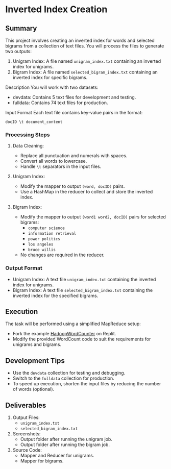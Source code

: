 # Inverted Index Creation

## Summary
This project involves creating an inverted index for words and selected bigrams from a collection of text files. You will process the files to generate two outputs:

1. Unigram Index: A file named `unigram_index.txt` containing an inverted index for unigrams.
2. Bigram Index: A file named `selected_bigram_index.txt` containing an inverted index for specific bigrams.

Description
You will work with two datasets:

- devdata: Contains 5 text files for development and testing.
- fulldata: Contains 74 text files for production.

Input Format
Each text file contains key-value pairs in the format:
```
docID \t document_content
```

### Processing Steps
1. Data Cleaning:
   - Replace all punctuation and numerals with spaces.
   - Convert all words to lowercase.
   - Handle `\t` separators in the input files.

2. Unigram Index:
   - Modify the mapper to output `(word, docID)` pairs.
   - Use a HashMap in the reducer to collect and store the inverted index.

3. Bigram Index:
   - Modify the mapper to output `(word1 word2, docID)` pairs for selected bigrams:
     - `computer science`
     - `information retrieval`
     - `power politics`
     - `los angeles`
     - `bruce willis`
   - No changes are required in the reducer.

### Output Format
- Unigram Index: A text file `unigram_index.txt` containing the inverted index for unigrams.
- Bigram Index: A text file `selected_bigram_index.txt` containing the inverted index for the specified bigrams.

## Execution
The task will be performed using a simplified MapReduce setup:
- Fork the example [HadoopWordCounter](https://replit.com/@satychary/HadoopWordCounter) on Replit.
- Modify the provided WordCount code to suit the requirements for unigrams and bigrams.

## Development Tips
- Use the `devdata` collection for testing and debugging.
- Switch to the `fulldata` collection for production.
- To speed up execution, shorten the input files by reducing the number of words (optional).

## Deliverables
1. Output Files:
   - `unigram_index.txt`
   - `selected_bigram_index.txt`
2. Screenshots:
   - Output folder after running the unigram job.
   - Output folder after running the bigram job.
3. Source Code:
   - Mapper and Reducer for unigrams.
   - Mapper for bigrams.


